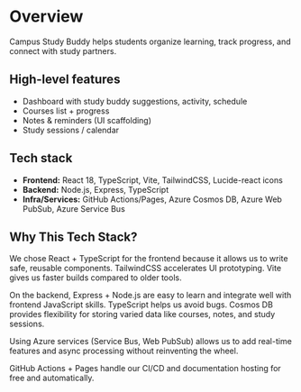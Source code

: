 # Overview

Campus Study Buddy helps students organize learning, track progress, and connect with study partners.

## High-level features
- Dashboard with study buddy suggestions, activity, schedule
- Courses list + progress
- Notes & reminders (UI scaffolding)
- Study sessions / calendar

## Tech stack
- **Frontend:** React 18, TypeScript, Vite, TailwindCSS, Lucide-react icons
- **Backend:** Node.js, Express, TypeScript
- **Infra/Services:** GitHub Actions/Pages, Azure Cosmos DB, Azure Web PubSub, Azure Service Bus

## Why This Tech Stack?
We chose React + TypeScript for the frontend because it allows us to write safe, reusable components. TailwindCSS accelerates UI prototyping. Vite gives us faster builds compared to older tools.

On the backend, Express + Node.js are easy to learn and integrate well with frontend JavaScript skills. TypeScript helps us avoid bugs. Cosmos DB provides flexibility for storing varied data like courses, notes, and study sessions.

Using Azure services (Service Bus, Web PubSub) allows us to add real-time features and async processing without reinventing the wheel.

GitHub Actions + Pages handle our CI/CD and documentation hosting for free and automatically.

